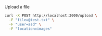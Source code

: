 Upload a file

```bash
curl -X POST http://localhost:3000/upload \
  -F "file=@test.txt" \
  -F "user=asd" \
  -F "location=images"
```

